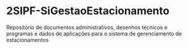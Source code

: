 # 2SIPF-SiGestaoEstacionamento
Repositório de documentos administrativos, desenhos técnicos e programas e dados de aplicações para o sistema de gerenciamento de estacionamentos

